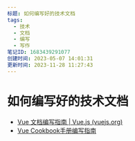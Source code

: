 ```yaml
---
标题: 如何编写好的技术文档
tags:
  - 技术
  - 文档
  - 编写
  - 写作
笔记ID: 1683439291077
创建时间: 2023-05-07 14:01:31
更新时间: 2023-11-28 11:27:43
---
```


# 如何编写好的技术文档

- [Vue 文档编写指南 | Vue.js (vuejs.org)](https://v3.cn.vuejs.org/guide/contributing/writing-guide.html#%E5%8E%9F%E5%88%99)
- [Vue Cookbook手册编写指南](https://v3.cn.vuejs.org/cookbook/)
